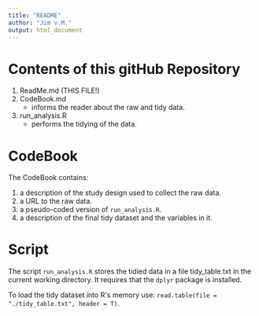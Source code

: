 ```yaml
---
title: "README"
author: "Jim v.M."
output: html_document
---
```


# Contents of this gitHub Repository

1. ReadMe.md (THIS FILE!)
2. CodeBook.md
      - informs the reader about the raw and tidy data.
3. run_analysis.R
      - performs the tidying of the data.

# CodeBook

The CodeBook contains: 

1. a description of the study design used to collect the raw data.
2. a URL to the raw data.
3. a pseudo-coded version of `run_analysis.R`.
3. a description of the final tidy dataset and the variables in it.

# Script

The script `run_analysis.R` stores the tidied data in a file tidy_table.txt in the current working directory. It requires that the `dplyr` package is installed.  

To load the tidy dataset into R's memory use: `read.table(file = "./tidy_table.txt", header = T)`.
